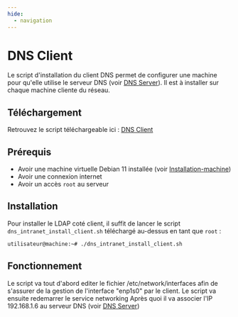 ```yaml
---
hide:
  - navigation
---
```

# DNS Client

Le script d'installation du client DNS permet de configurer une machine pour qu'elle utilise le serveur DNS (voir [DNS Server](server_intranet.md)). Il est à installer sur chaque machine cliente du réseau.

## Téléchargement

Retrouvez le script téléchargeable ici : [DNS Client](https://raw.githubusercontent.com/AngarosGamer/SAE4/main/dns/dns_intranet/dns_intranet_install_client.sh)

## Prérequis

- Avoir une machine virtuelle Debian 11 installée (voir [Installation-machine](../installation-machine.md))
- Avoir une connexion internet
- Avoir un accès `root` au serveur

## Installation

Pour installer le LDAP coté client, il suffit de lancer le script `dns_intranet_install_client.sh` téléchargé au-dessus en tant que `root` :

```bash
utilisateur@machine:~# ./dns_intranet_install_client.sh
```

## Fonctionnement

Le script va tout d'abord editer le fichier /etc/network/interfaces afin de s'assurer de la gestion de l'interface "enp1s0" par le client.
Le script va ensuite redemarrer le service networking
Après quoi il va associer l'IP 192.168.1.6 au serveur DNS (voir [DNS Server](server_intranet.md))
